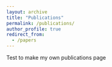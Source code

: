 ```yaml
---
layout: archive
title: "Publications"
permalink: /publications/
author_profile: true
redirect_from:
  - /papers
---
```


Test to make my own publications page

